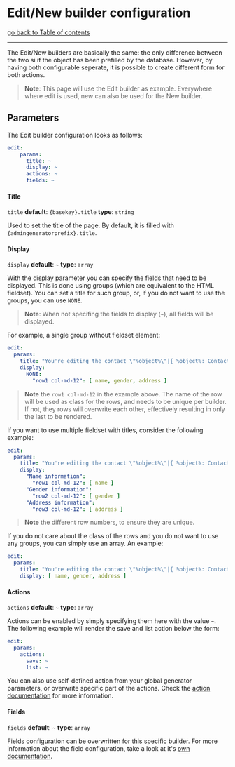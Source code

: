 # Edit/New builder configuration

[go back to Table of contents][back-to-index]

-----

The Edit/New builders are basically the same: the only difference between the two si if the object has been prefilled by the database. However, by having both configurable seperate, it is possible to create different form for both actions.

> **Note**: This page will use the Edit builder as example. Everywhere where edit is used, new can also be used for the New builder.


## Parameters

The Edit builder configuration looks as follows:
```yaml
edit:
    params:
      title: ~
      display: ~
      actions: ~
	  fields: ~
```

#### Title
`title` __default__: `{basekey}.title` __type__: `string`

Used to set the title of the page. By default, it is filled with `{admingeneratorprefix}.title`.

#### Display
`display` __default__: `~` __type__: `array`

With the display parameter you can specify the fields that need to be displayed. This is done using groups (which are equivalent to the HTML fieldset). You can set a title for such group, or, if you do not want to use the groups, you can use `NONE`.

> **Note**: When not specifing the fields to display (`~`), all fields will be displayed.

For example, a single group without fieldset element:
```yaml
edit:
  params:
    title: "You're editing the contact \"%object%\"|{ %object%: Contact.name }|"
    display:
      NONE:
        "row1 col-md-12": [ name, gender, address ]
```

> **Note** the `row1 col-md-12` in the example above. The name of the row will be used as class for the rows, and needs to be unique per builder. If not, they rows will overwrite each other, effectively resulting in only the last to be rendered.

If you want to use multiple fieldset with titles, consider the following example:
```yaml
edit:
  params:
    title: "You're editing the contact \"%object%\"|{ %object%: Contact.name }|"
    display:
      "Name information":
        "row1 col-md-12": [ name ]
      "Gender information":
        "row2 col-md-12": [ gender ]
      "Address information":
        "row3 col-md-12": [ address ]
```
> **Note** the different row numbers, to ensure they are unique.

If you do not care about the class of the rows and you do not want to use any groups, you can simply use an array. An example:
```yaml
edit:
  params:
    title: "You're editing the contact \"%object%\"|{ %object%: Contact.name }|"
    display: [ name, gender, address ]
```

#### Actions
`actions` __default__: `~` __type__: `array`

Actions can be enabled by simply specifying them here with the value `~`. The following example will render the save and list action below the form:
```yaml
edit:
  params:
    actions:
	  save: ~
	  list: ~
```

You can also use self-defined action from your global generator parameters, or overwrite specific part of the actions. Check the [action documentation][action-doc] for more information.


#### Fields
`fields` __default__: `~` __type__: `array`

Fields configuration can be overwritten for this specific builder. For more information about the field configuration, take a look at it's [own documentation][field-doc].


[back-to-index]: ../documentation.md
[action-doc]: actions.md
[field-doc]: fields.md